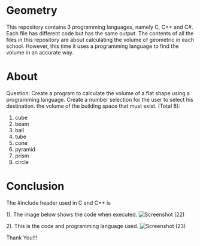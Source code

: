 # Geometry
This repository contains 3 programming languages, namely C, C++ and C#. Each file has different code but has the same output. The contents of all the files in this repository are about calculating the volume of geometric in each school. However, this time it uses a programming language to find the volume in an accurate way.

# About
Question: Create a program to calculate the volume of a flat shape using a programming language. Create a number selection for the user to select his destination.
the volume of the building space that must exist. (Total 8):
1. cube
2. beam
3. ball
4. tube
5. cone
6. pyramid
7. prism
8. circle

# Conclusion
The #include header used in C and C++ is <math>. Each method contains a title according to your choice. There are a total of 8 options in the program.

1). The image below shows the code when executed.
![Screenshot (22)](https://github.com/riizkyyrmdnn/Geometry/assets/134961138/05a36d0c-21b3-4807-9663-4a238d3b21d6)


2). This is the code and programming language used.
![Screenshot (23)](https://github.com/riizkyyrmdnn/Geometry/assets/134961138/637b6d3f-130b-49ab-82dc-0c52c7df8f61)


Thank You!!!
